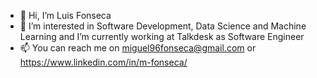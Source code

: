 - 👋  Hi, I’m Luis Fonseca
- 👀  I’m interested in Software Development, Data Science and Machine Learning and I’m currently working at Talkdesk as Software Engineer 
- 📫  You can reach me on miguel96fonseca@gmail.com or https://www.linkedin.com/in/m-fonseca/

<!---
LMFonseca/LMFonseca is a ✨ special ✨ repository because its `README.md` (this file) appears on your GitHub profile.
You can click the Preview link to take a look at your changes.
--->
